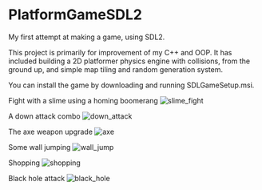# PlatformGameSDL2
My first attempt at making a game, using SDL2.

This project is primarily for improvement of my C++ and OOP. It has included building a 2D platformer physics engine with collisions, from the ground up, and simple
map tiling and random generation system.  

You can install the game by downloading and running SDLGameSetup.msi. 

Fight with a slime using a homing boomerang
![slime_fight](https://media.giphy.com/media/gpPaYE5Cpy0iXjpcVm/giphy.gif) 

A down attack combo
![down_attack](https://media.giphy.com/media/JRQMmUScckzSisMAMH/giphy.gif) 

The axe weapon upgrade
![axe](https://media.giphy.com/media/GTgHIEAV4bFfgYsAma/giphy.gif) 

Some wall jumping
![wall_jump](https://media.giphy.com/media/FsIX2ltglSEwnYDRPB/giphy.gif) 

Shopping
![shopping](https://media.giphy.com/media/ZnoAp04jKAdryDKrP8/giphy.gif) 

Black hole attack
![black_hole](https://media.giphy.com/media/jIL5T4GfHmH1A9u1kF/giphy.gif)